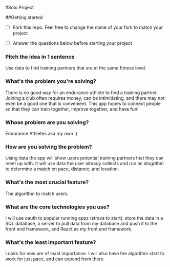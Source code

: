 #Solo Project

##Getting started

- [ ] Fork this repo. Feel free to change the name of your fork to match your project

- [ ] Answer the questions below before starting your project

### Pitch the idea in 1 sentence
Use data to find training partners that are at the same fitness level.

### What's the problem you're solving?

There is no good way for an endurance athlete to find a training partner. Joining a club often requires money, can be intimidating, and there may not even be a good one that is convenient. This app hopes to connect people so that they can train together, improve together, and have fun!

### Whose problem are you solving?

Endurance Athletes aka my own :)

### How are you solving the problem?

Using data the app will show users potential training partners that they can meet up with. It will use data the user already collects and run an alogrithm to determine a match on pace, distance, and location. 

### What's the most crucial feature?

The algorithm to match users.

### What are the core technologies you use?

I will use oauth to popular running apps (strava to start), store the data in a SQL database, a server to pull data from my database and push it to the front end framework, and React as my front end framework. 

### What's the least important feature?

Looks for now are of least importance. I will also have the algorithm start to work for just pace, and can expand from there. 
